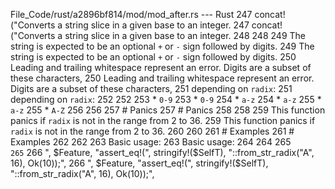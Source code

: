 File_Code/rust/a2896bf814/mod/mod_after.rs --- Rust
247             concat!("Converts a string slice in a given base to an integer.                                                                              247             concat!("Converts a string slice in a given base to an integer.
248                                                                                                                                                          248 
249 The string is expected to be an optional `+` or `-` sign followed by digits.                                                                             249 The string is expected to be an optional `+` or `-` sign followed by digits.
250 Leading and trailing whitespace represent an error. Digits are a subset of these characters,                                                             250 Leading and trailing whitespace represent an error. Digits are a subset of these characters,
251 depending on `radix`:                                                                                                                                    251 depending on `radix`:
252                                                                                                                                                          252 
253  * `0-9`                                                                                                                                                 253  * `0-9`
254  * `a-z`                                                                                                                                                 254  * `a-z`
255  * `a-z`                                                                                                                                                 255  * `A-Z`
256                                                                                                                                                          256 
257 # Panics                                                                                                                                                 257 # Panics
258                                                                                                                                                          258 
259 This function panics if `radix` is not in the range from 2 to 36.                                                                                        259 This function panics if `radix` is not in the range from 2 to 36.
260                                                                                                                                                          260 
261 # Examples                                                                                                                                               261 # Examples
262                                                                                                                                                          262 
263 Basic usage:                                                                                                                                             263 Basic usage:
264                                                                                                                                                          264 
265 ```                                                                                                                                                      265 ```
266 ", $Feature, "assert_eq!(", stringify!($SelfT), "::from_str_radix(\"A\", 16), Ok(10));",                                                                 266 ", $Feature, "assert_eq!(", stringify!($SelfT), "::from_str_radix(\"A\", 16), Ok(10));",

